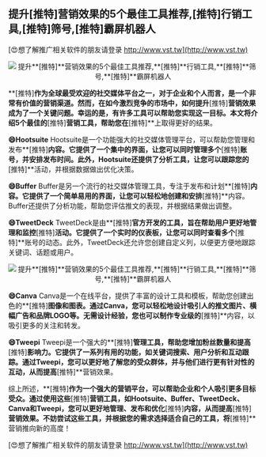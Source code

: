 ## **提升**[推特]**营销效果的5个最佳工具推荐,**[推特]**行销工具,**[推特]**筛号,**[推特]**霸屏机器人**

[😍想了解推广相关软件的朋友请登录 http://www.vst.tw](http://www.vst.tw)

 <center><img src="https://vst.tw/MP4/tuiguang/png/3.png" alt="提升**[推特]**营销效果的5个最佳工具推荐,**[推特]**行销工具,**[推特]**筛号,**[推特]**霸屏机器人"></center>

**[推特]**作为全球最受欢迎的社交媒体平台之一，对于企业和个人而言，是一个非常有价值的营销渠道。然而，在如今激烈竞争的市场中，如何提升**[推特]**营销效果成为了一个关键问题。幸运的是，有许多工具可以帮助您实现这一目标。本文将介绍5个最佳的**[推特]**营销工具，帮助您在**[推特]**上取得更好的结果。

**😄Hootsuite**
Hootsuite是一个功能强大的社交媒体管理平台，可以帮助您管理和发布**[推特]**内容。它提供了一个集中的界面，让您可以同时管理多个**[推特]**账号，并安排发布时间。此外，Hootsuite还提供了分析工具，让您可以跟踪您的**[推特]**活动，并根据数据做出优化决策。

**😄Buffer**
Buffer是另一个流行的社交媒体管理工具，专注于发布和计划**[推特]**内容。它提供了一个简单易用的界面，让您可以轻松地创建和安排**[推特]**内容。Buffer还提供了分析功能，帮助您评估推文的表现，并根据结果做出调整。

**😄TweetDeck**
TweetDeck是由**[推特]**官方开发的工具，旨在帮助用户更好地管理和监控**[推特]**活动。它提供了一个实时的仪表板，让您可以同时查看多个**[推特]**账号的动态。此外，TweetDeck还允许您创建自定义列，以便更方便地跟踪关键词、话题或用户。

 <center><img src="https://vst.tw/MP4/tuiguang/png/1.png" alt="提升**[推特]**营销效果的5个最佳工具推荐,**[推特]**行销工具,**[推特]**筛号,**[推特]**霸屏机器人"></center>

**😄Canva**
Canva是一个在线平台，提供了丰富的设计工具和模板，帮助您创建出色的**[推特]**图像和图表。通过Canva，您可以轻松地设计吸引人的推文图片、横幅广告和品牌LOGO等。无需设计经验，您也可以制作专业级的**[推特]**内容，以吸引更多的关注和转发。

**😄Tweepi**
Tweepi是一个强大的**[推特]**管理工具，帮助您增加粉丝数量和提高**[推特]**影响力。它提供了一系列有用的功能，如关键词搜索、用户分析和互动跟踪。通过Tweepi，您可以更好地了解您的受众群体，并与他们进行更有针对性的互动，从而提高**[推特]**营销效果。

综上所述，**[推特]**作为一个强大的营销平台，可以帮助企业和个人吸引更多目标受众。通过使用这些**[推特]**营销工具，如Hootsuite、Buffer、TweetDeck、Canva和Tweepi，您可以更好地管理、发布和优化**[推特]**内容，从而提高**[推特]**营销效果。不妨尝试这些工具，并根据您的需求选择适合自己的工具，将**[推特]**营销推向新的高度！

[😍想了解推广相关软件的朋友请登录 http://www.vst.tw](http://www.vst.tw)



